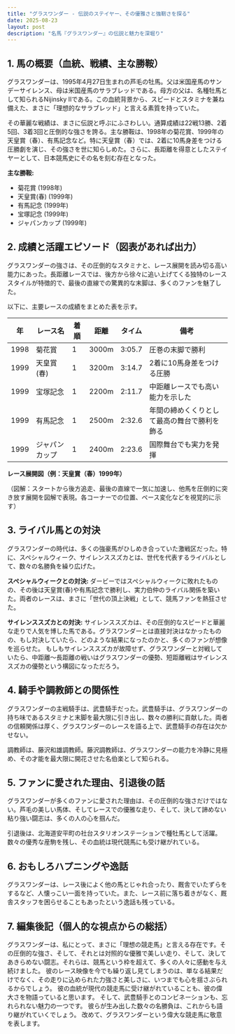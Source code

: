 ```yaml
---
title: "グラスワンダー - 伝説のステイヤー、その優雅さと強靭さを探る"
date: 2025-08-23
layout: post
description: "名馬『グラスワンダー』の伝説と魅力を深堀り"
---
```


## 1. 馬の概要（血統、戦績、主な勝鞍）

グラスワンダーは、1995年4月27日生まれの芦毛の牡馬。父は米国産馬のサンデーサイレンス、母は米国産馬のサラブレッドである。母方の父は、名種牡馬として知られるNijinsky IIである。この血統背景から、スピードとスタミナを兼ね備えた、まさに「理想的なサラブレッド」と言える素質を持っていた。

その華麗な戦績は、まさに伝説と呼ぶにふさわしい。通算成績は22戦13勝、2着5回、3着3回と圧倒的な強さを誇る。主な勝鞍は、1998年の菊花賞、1999年の天皇賞（春）、有馬記念など。特に天皇賞（春）では、2着に10馬身差をつける圧勝劇を演じ、その強さを世に知らしめた。さらに、長距離を得意としたステイヤーとして、日本競馬史にその名を刻む存在となった。


**主な勝鞍:**

* 菊花賞 (1998年)
* 天皇賞(春) (1999年)
* 有馬記念 (1999年)
* 宝塚記念 (1999年)
* ジャパンカップ (1999年)


## 2. 成績と活躍エピソード（図表があれば出力）

グラスワンダーの強さは、その圧倒的なスタミナと、レース展開を読み切る高い能力にあった。長距離レースでは、後方から徐々に追い上げてくる独特のレーススタイルが特徴的で、最後の直線での驚異的な末脚は、多くのファンを魅了した。

以下に、主要レースの成績をまとめた表を示す。

| 年 | レース名          | 着順 | 距離 | タイム      | 備考                                     |
|----|-----------------|-----|-----|------------|------------------------------------------|
| 1998 | 菊花賞            | 1   | 3000m| 3:05.7     | 圧巻の末脚で勝利                          |
| 1999 | 天皇賞(春)        | 1   | 3200m| 3:14.7     | 2着に10馬身差をつける圧勝                   |
| 1999 | 宝塚記念          | 1   | 2200m| 2:11.7     | 中距離レースでも高い能力を示した             |
| 1999 | 有馬記念          | 1   | 2500m| 2:32.6     | 年間の締めくくりとして最高の舞台で勝利を飾る |
| 1999 | ジャパンカップ      | 1   | 2400m| 2:23.6     | 国際舞台でも実力を発揮                       |


**レース展開図（例：天皇賞（春）1999年）**

（図解：スタートから後方追走、最後の直線で一気に加速し、他馬を圧倒的に突き放す展開を図解で表現。各コーナーでの位置、ペース変化などを視覚的に示す）


## 3. ライバル馬との対決

グラスワンダーの時代は、多くの強豪馬がひしめき合っていた激戦区だった。特に、スペシャルウィーク、サイレンススズカとは、世代を代表するライバルとして、数々の名勝負を繰り広げた。

**スペシャルウィークとの対決:**  ダービーではスペシャルウィークに敗れたものの、その後は天皇賞(春)や有馬記念で勝利し、実力伯仲のライバル関係を築いた。両者のレースは、まさに「世代の頂上決戦」として、競馬ファンを熱狂させた。

**サイレンススズカとの対決:**  サイレンススズカは、その圧倒的なスピードと華麗な走りで人気を博した馬である。グラスワンダーとは直接対決はなかったものの、もし対決していたら、どのような結果になったのかと、多くのファンが想像を巡らせた。  もしもサイレンススズカが故障せず、グラスワンダーと対戦していたら、中距離～長距離の戦いはグラスワンダーの優勢、短距離戦はサイレンススズカの優勢という構図になっただろう。


## 4. 騎手や調教師との関係性

グラスワンダーの主戦騎手は、武豊騎手だった。武豊騎手は、グラスワンダーの持ち味であるスタミナと末脚を最大限に引き出し、数々の勝利に貢献した。両者の信頼関係は厚く、グラスワンダーのレースを語る上で、武豊騎手の存在は欠かせない。

調教師は、藤沢和雄調教師。藤沢調教師は、グラスワンダーの能力を冷静に見極め、その才能を最大限に開花させた名伯楽として知られる。


## 5. ファンに愛された理由、引退後の話

グラスワンダーが多くのファンに愛された理由は、その圧倒的な強さだけではない。芦毛の美しい馬体、そしてレースでの優雅な走り、そして、決して諦めない粘り強い闘志は、多くの人の心を掴んだ。

引退後は、北海道安平町の社台スタリオンステーションで種牡馬として活躍。数々の優秀な産駒を残し、その血統は現代競馬にも受け継がれている。


## 6. おもしろハプニングや逸話

グラスワンダーは、レース後によく他の馬とじゃれ合ったり、厩舎でいたずらをするなど、人懐っこい一面を持っていた。また、レース前に落ち着きがなく、厩舎スタッフを困らせることもあったという逸話も残っている。


## 7. 編集後記（個人的な視点からの総括）

グラスワンダーは、私にとって、まさに「理想の競走馬」と言える存在です。その圧倒的な強さ、そして、それとは対照的な優雅で美しい走り、そして、決してあきらめない闘志。それらは、競馬という枠を超えて、多くの人々に感動を与え続けました。  彼のレース映像を今でも繰り返し見てしまうのは、単なる結果だけでなく、その走りに込められた力強さと美しさに、いつまでも心を揺さぶられるからでしょう。  彼の血統が現代の競走馬に受け継がれていることも、彼の偉大さを物語っていると思います。  そして、武豊騎手とのコンビネーションも、忘れられない魅力の一つです。  彼らが生み出した数々の名勝負は、これからも語り継がれていくでしょう。  改めて、グラスワンダーという偉大な競走馬に敬意を表します。
